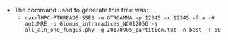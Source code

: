 - The command used to generate this tree was:
  - `raxmlHPC-PTHREADS-SSE3 -m GTRGAMMA -p 12345 -x 12345 -f a -# autoMRE -o Glomus_intraradices_NC012056 -s all_aln_one_fungus.phy -q 20170905_partition.txt -n best -T 60`
